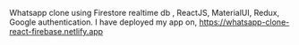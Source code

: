 Whatsapp clone using Firestore realtime db , ReactJS, MaterialUI, Redux, Google authentication. I have deployed my app on, 
https://whatsapp-clone-react-firebase.netlify.app
